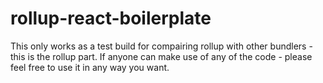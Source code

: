 # rollup-react-boilerplate

This only works as a test build for compairing rollup with other bundlers - this is the rollup part. If anyone can make use of any of the code - please feel free to use it in any way you want.
